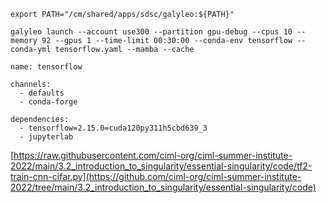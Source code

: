 
```
export PATH="/cm/shared/apps/sdsc/galyleo:${PATH}"
```

```
galyleo launch --account use300 --partition gpu-debug --cpus 10 --memory 92 --gpus 1 --time-limit 00:30:00 --conda-env tensorflow --conda-yml tensorflow.yaml --mamba --cache
```

```
name: tensorflow

channels:
  - defaults
  - conda-forge

dependencies:
  - tensorflow=2.15.0=cuda120py311h5cbd639_3
  - jupyterlab
```


[https://raw.githubusercontent.com/ciml-org/ciml-summer-institute-2022/main/3.2_introduction_to_singularity/essential-singularity/code/tf2-train-cnn-cifar.py](https://github.com/ciml-org/ciml-summer-institute-2022/tree/main/3.2_introduction_to_singularity/essential-singularity/code)
